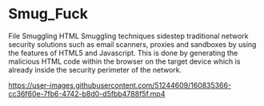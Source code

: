 # Smug_Fuck


File Smuggling HTML Smuggling techniques sidestep traditional network security solutions such as email scanners, proxies and sandboxes by using the features of HTML5 and Javascript. 
This is done by generating the malicious HTML code within the browser on the target device which is already inside the security perimeter of the network.

https://user-images.githubusercontent.com/51244609/160835366-cc36f60e-7fb6-4742-b8d0-d5fbb4788f5f.mp4

